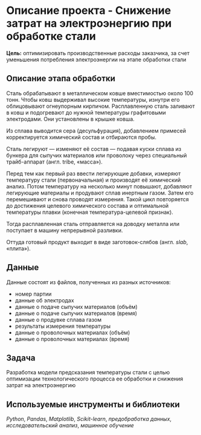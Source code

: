 # Описание проекта - Снижение затрат на электроэнергию при обработке стали

**Цель:** оптимизировать производственные расходы заказчика, за счет уменьшения потребления электроэнергии на этапе обработки стали

## Описание этапа обработки

Сталь обрабатывают в металлическом ковше вместимостью около 100 тонн. Чтобы ковш выдерживал высокие температуры, изнутри его облицовывают огнеупорным кирпичом. Расплавленную сталь заливают в ковш и подогревают до нужной температуры графитовыми электродами. Они установлены в крышке ковша. 

Из сплава выводится сера (десульфурация), добавлением примесей корректируется химический состав и отбираются пробы. 

Сталь легируют — изменяют её состав — подавая куски сплава из бункера для сыпучих материалов или проволоку через специальный трайб-аппарат (англ. tribe, «масса»).

Перед тем как первый раз ввести легирующие добавки, измеряют температуру стали (первоначальная) и производят её химический анализ. Потом температуру на несколько минут повышают, добавляют легирующие материалы и продувают сплав инертным газом. Затем его перемешивают и снова проводят измерения. Такой цикл повторяется до достижения целевого химического состава и оптимальной температуры плавки (конечная температура-целевой признак).

Тогда расплавленная сталь отправляется на доводку металла или поступает в машину непрерывной разливки. 

Оттуда готовый продукт выходит в виде заготовок-слябов (англ. *slab*, «плита»).

## Данные

Данные состоят из файлов, полученных из разных источников:

- номер партии 
- данные об электродах
- данные о подаче сыпучих материалов (объём)
- данные о подаче сыпучих материалов (время)
- данные о продувке сплава газом
- результаты измерения температуры
- данные о проволочных материалах (объём)
- данные о проволочных материалах (время)

## Задача

Разработка модели предсказания температуры стали с целью оптимизации технологического процесса ее обработки и снижения затрат на электроэнергию
 
## Используемые инструменты и библиотеки
*Python*, *Pandas*, *Matplotlib*, *Scikit-learn*, *предобработка данных*, *исследовательский анализ*, *машинное обучение*
